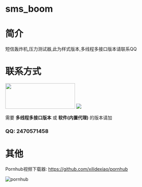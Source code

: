 # sms_boom

# 简介
短信轰炸机,压力测试器,此为样式版本,多线程多接口版本请联系QQ

# 联系方式

<img src="img/test.png" width="218" height="80">
<img src="img/1.png">
 
需要 **多线程多接口版本** 或 **软件(内置代理)** 的版本请加

### QQ: 2470571458

# 其他
Pornhub视频下载器: https://github.com/xilidexiao/pornhub

![pornhub](img/pornhub.png)